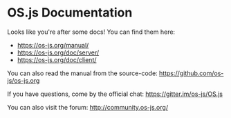 # OS.js Documentation

Looks like you're after some docs! You can find them here:

- https://os-js.org/manual/
- https://os-js.org/doc/server/
- https://os-js.org/doc/client/

You can also read the manual from the source-code: https://github.com/os-js/os-js.org

If you have questions, come by the official chat: https://gitter.im/os-js/OS.js

You can also visit the forum: http://community.os-js.org/
